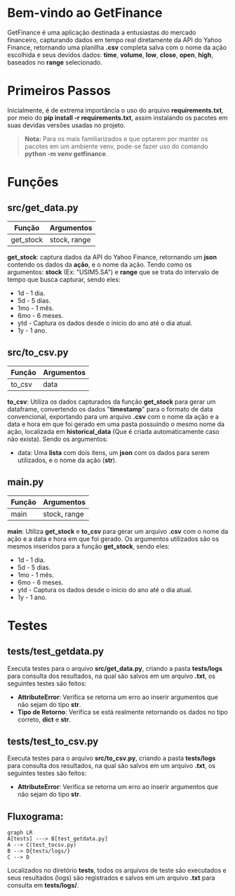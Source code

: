 # Bem-vindo ao GetFinance

GetFinance é uma aplicação destinada a entusiastas do mercado financeiro, capturando dados em tempo real diretamente da API do Yahoo Finance, retornando uma planilha **.csv** completa salva com o nome da ação escolhida e seus devidos dados: **time**, **volume**, **low**, **close**, **open**, **high**, baseados no **range** selecionado.


# Primeiros Passos

Inicialmente, é de extrema importância o uso do arquivo **requirements.txt**, por meio do **pip install -r requirements.txt**, assim instalando os pacotes em suas devidas versões usadas no projeto.

> **Nota:** Para os mais familiarizados e que optarem por manter os pacotes em um ambiente venv, pode-se fazer uso do comando **python -m venv getfinance**.

# Funções

## src/get_data.py

 |Função           |Argumentos    |
|------------------|--------------|
|get_stock         |stock, range  

 **get_stock**: captura dados da API do Yahoo Finance, retornando um **json** contendo os dados da **ação**, e o nome da ação. Tendo como os argumentos: **stock** (Ex: "USIM5.SA") e **range** que se trata do intervalo de tempo que busca capturar, sendo eles:
  
  * 1d  - 1 dia.
  * 5d - 5 dias.
  * 1mo - 1 mês.
  * 6mo - 6 meses.
  * ytd - Captura os dados desde o inicio do ano até o dia atual.
  * 1y - 1 ano.


## src/to_csv.py
|Função        |Argumentos    |
|--------------|--------------|
|to_csv        |data  

**to_csv**: Utiliza os dados capturados da função **get_stock** para gerar um dataframe, convertendo os dados "**timestamp**" para o formato de data convencional,  exportando para um arquivo **.csv** com o nome da ação e a data e hora em que foi gerado em uma pasta possuindo o mesmo nome da ação, localizada em **historical_data** (Que é criada automaticamente caso não exista). Sendo os argumentos:

* data: Uma **lista** com dois itens, um **json** com os dados para serem utilizados, e o nome da ação (**str**).

## main.py
|Função        |Argumentos    |
|--------------|--------------|
|main          |stock, range

**main**: Utiliza **get_stock** e **to_csv** para gerar um arquivo **.csv** com o nome da ação e a data e hora em que foi gerado. Os argumentos utilizados são os mesmos inseridos para a função **get_stock**, sendo eles:
  * 1d  - 1 dia.
  * 5d - 5 dias.
  * 1mo - 1 mês.
  * 6mo - 6 meses.
  * ytd - Captura os dados desde o inicio do ano até o dia atual.
  * 1y - 1 ano.

# Testes
## tests/test_getdata.py
Executa testes para o arquivo **src/get_data.py**, criando a pasta **tests/logs** para consulta dos resultados, na qual são salvos em um arquivo **.txt**, os seguintes testes são feitos:
- **AttributeError**: Verifica se retorna um erro ao inserir argumentos que não sejam do tipo **str**.
- **Tipo de Retorno**: Verifica se está realmente retornando os dados no tipo correto, **dict** e **str**.

## tests/test_to_csv.py
Executa testes para o arquivo **src/to_csv.py**, criando a pasta **tests/logs** para consulta dos resultados, na qual são salvos em um arquivo **.txt**, os seguintes testes são feitos:
- **AttributeError**: Verifica se retorna um erro ao inserir argumentos que não sejam do tipo **str**.

## Fluxograma:
```mermaid
graph LR
A[tests] ---> B[test_getdata.py]
A --> C(test_tocsv.py)
B --> D{tests/logs/}
C --> D
```
Localizados no diretório **tests**, todos os arquivos de teste são executados e seus resultados (logs) são registrados e salvos em um arquivo **.txt** para consulta em **tests/logs/**.